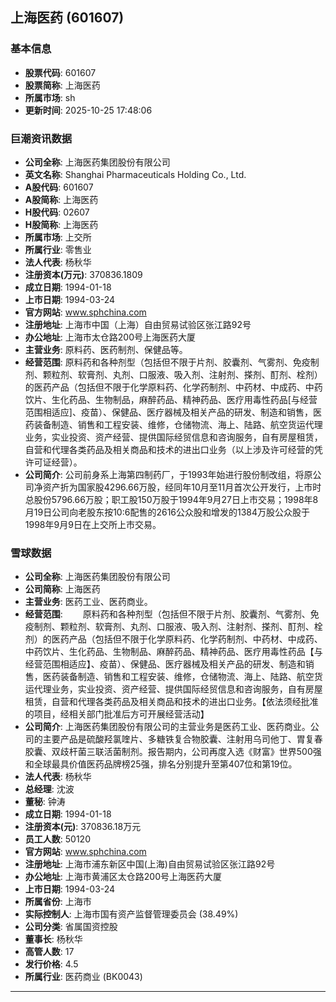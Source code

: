 ## 上海医药 (601607)

### 基本信息

- **股票代码**: 601607
- **股票简称**: 上海医药
- **所属市场**: sh
- **更新时间**: 2025-10-25 17:48:06

### 巨潮资讯数据

- **公司全称**: 上海医药集团股份有限公司
- **英文名称**: Shanghai Pharmaceuticals Holding Co., Ltd.
- **A股代码**: 601607
- **A股简称**: 上海医药
- **H股代码**: 02607
- **H股简称**: 上海医药
- **所属市场**: 上交所
- **所属行业**: 零售业
- **法人代表**: 杨秋华
- **注册资本(万元)**: 370836.1809
- **成立日期**: 1994-01-18
- **上市日期**: 1994-03-24
- **官方网站**: www.sphchina.com
- **注册地址**: 上海市中国（上海）自由贸易试验区张江路92号
- **办公地址**: 上海市太仓路200号上海医药大厦
- **主营业务**: 原料药、医药制剂、保健品等。
- **经营范围**: 原料药和各种剂型（包括但不限于片剂、胶囊剂、气雾剂、免疫制剂、颗粒剂、软膏剂、丸剂、口服液、吸入剂、注射剂、搽剂、酊剂、栓剂）的医药产品（包括但不限于化学原料药、化学药制剂、中药材、中成药、中药饮片、生化药品、生物制品，麻醉药品、精神药品、医疗用毒性药品[与经营范围相适应]、疫苗）、保健品、医疗器械及相关产品的研发、制造和销售，医药装备制造、销售和工程安装、维修，仓储物流、海上、陆路、航空货运代理业务，实业投资、资产经营、提供国际经贸信息和咨询服务，自有房屋租赁，自营和代理各类药品及相关商品和技术的进出口业务（以上涉及许可经营的凭许可证经营）。
- **公司简介**: 公司前身系上海第四制药厂，于1993年始进行股份制改组，将原公司净资产折为国家股4296.66万股，经同年10月至11月首次公开发行，上市时总股份5796.66万股；职工股150万股于1994年9月27日上市交易；1998年8月19日公司向老股东按10:6配售的2616公众股和增发的1384万股公众股于1998年9月9日在上交所上市交易。

### 雪球数据

- **公司全称**: 上海医药集团股份有限公司
- **公司简称**: 上海医药
- **主营业务**: 医药工业、医药商业。
- **经营范围**: 　　原料药和各种剂型（包括但不限于片剂、胶囊剂、气雾剂、免疫制剂、颗粒剂、软膏剂、丸剂、口服液、吸入剂、注射剂、搽剂、酊剂、栓剂）的医药产品（包括但不限于化学原料药、化学药制剂、中药材、中成药、中药饮片、生化药品、生物制品、麻醉药品、精神药品、医疗用毒性药品【与经营范围相适应】、疫苗）、保健品、医疗器械及相关产品的研发、制造和销售，医药装备制造、销售和工程安装、维修，仓储物流、海上、陆路、航空货运代理业务，实业投资、资产经营、提供国际经贸信息和咨询服务，自有房屋租赁，自营和代理各类药品及相关商品和技术的进出口业务。【依法须经批准的项目，经相关部门批准后方可开展经营活动】
- **公司简介**: 上海医药集团股份有限公司的主营业务是医药工业、医药商业。公司的主要产品是硫酸羟氯喹片、多糖铁复合物胶囊、注射用乌司他丁、胃复春胶囊、双歧杆菌三联活菌制剂。报告期内，公司再度入选《财富》世界500强和全球最具价值医药品牌榜25强，排名分别提升至第407位和第19位。
- **法人代表**: 杨秋华
- **总经理**: 沈波
- **董秘**: 钟涛
- **成立日期**: 1994-01-18
- **注册资本(元)**: 370836.18万元
- **员工人数**: 50120
- **官方网站**: www.sphchina.com
- **注册地址**: 上海市浦东新区中国(上海)自由贸易试验区张江路92号
- **办公地址**: 上海市黄浦区太仓路200号上海医药大厦
- **上市日期**: 1994-03-24
- **所属省份**: 上海市
- **实际控制人**: 上海市国有资产监督管理委员会 (38.49%)
- **公司分类**: 省属国资控股
- **董事长**: 杨秋华
- **高管人数**: 17
- **发行价格**: 4.5
- **所属行业**: 医药商业 (BK0043)

---